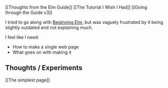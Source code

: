 [[Thoughts from the Elm Guide]]
[[The Tutorial I Wish I Had]]
[[Going through the Guide v3]]

I tried to go along with [Beginning Elm](elmprogramming.com), but was vaguely frustrated by it being slightly outdated and not explaining much.

I feel like I need:
- How to make a single web page
- What goes on with making it

## Thoughts / Experiments
[[The simplest page]]
